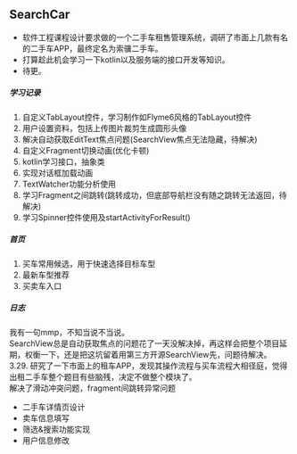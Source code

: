 ## SearchCar  
- 软件工程课程设计要求做的一个二手车租售管理系统，调研了市面上几款有名的二手车APP，最终定名为索骥二手车。  
- 打算趁此机会学习一下kotlin以及服务端的接口开发等知识。
- 待更。

##### 学习记录
1. 自定义TabLayout控件，学习制作如Flyme6风格的TabLayout控件
2. 用户设置资料，包括上传图片裁剪生成圆形头像
3. 解决自动获取EditText焦点问题(SearchView焦点无法隐藏，待解决)
4. 自定义Fragment切换动画(优化卡顿)
5. kotlin学习接口，抽象类
6. 实现对话框加载动画
7. TextWatcher功能分析使用
8. 学习Fragment之间跳转(跳转成功，但底部导航栏没有随之跳转无法返回，待解决)
9. 学习Spinner控件使用及startActivityForResult()

##### 首页
1. 买车常用候选，用于快速选择目标车型
2. 最新车型推荐
3. 买卖车入口

##### 日志
我有一句mmp，不知当说不当说。  
SearchView总是自动获取焦点的问题花了一天没解决掉，再这样会把整个项目延期，权衡一下，还是把这坑留着用第三方开源SearchView先，问题待解决。  
3.29. 研究了一下市面上的租车APP，发现其操作流程与买车流程大相径庭，觉得出租二手车整个题目有些脑残，决定不做整个模块了。  
解决了滑动冲突问题，fragment间跳转异常问题  
- 二手车详情页设计
- 卖车信息填写
- 筛选&搜索功能实现
- 用户信息修改  